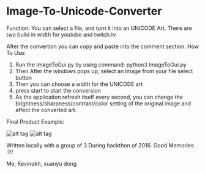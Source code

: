 # Image-To-Unicode-Converter

Function: You can select a file, and turn it into an UNICODE Art.
There are two build in width for youtube and twitch.tv

After the convertion you can copy and paste into the comment section.
How To Use:
  1. Run the ImageToGui.py by using command:
      python3 ImageToGui.py
  2. Then After the windows pops up, select an Image from your file select button
  3. Then you can choose a width for the UNICODE art
  4. press start to start the conversion
  5. As the application refresh itself every second, you can change the brightness/sharpness/contrast/color setting of the original image and affect the converted art.
  
 Final Product Example:

![alt tag](https://raw.githubusercontent.com/yinyifu/Image-To-Unicode-Converter/master/one.png)
![alt tag](https://raw.githubusercontent.com/yinyifu/Image-To-Unicode-Converter/master/two.png)



Written locally with a group of 3 During hackthon of 2016.
Good Memories :)!!

Me, Kevinqkh, xuanyu dong
